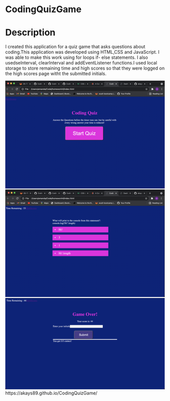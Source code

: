 # CodingQuizGame
<h1> Description </h1>
<p>I created this application for a quiz game that asks questions about coding.This application was developed using HTML,CSS and JavaScript. I was able to make this work using for loops if- else statements. I also usedseInterval, clearInterval and addEventListener functions.I used local storage to store remaining time and high scores so that they were logged on the high scores page witht the submitted initials.</p>
<img src="https://github.com/akays89/CodingQuizGame/blob/main/Screen%20Shot%202021-06-01%20at%2011.20.35%20PM.png"/>
<img src="https://github.com/akays89/CodingQuizGame/blob/main/Screen%20Shot%202021-06-01%20at%2011.20.43%20PM.png"/>
<img src="https://github.com/akays89/CodingQuizGame/blob/main/Screen%20Shot%202021-06-01%20at%2011.21.06%20PM.png"/>
https://akays89.github.io/CodingQuizGame/
